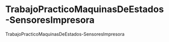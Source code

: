 # TrabajoPracticoMaquinasDeEstados-SensoresImpresora
TrabajoPracticoMaquinasDeEstados-SensoresImpresora
